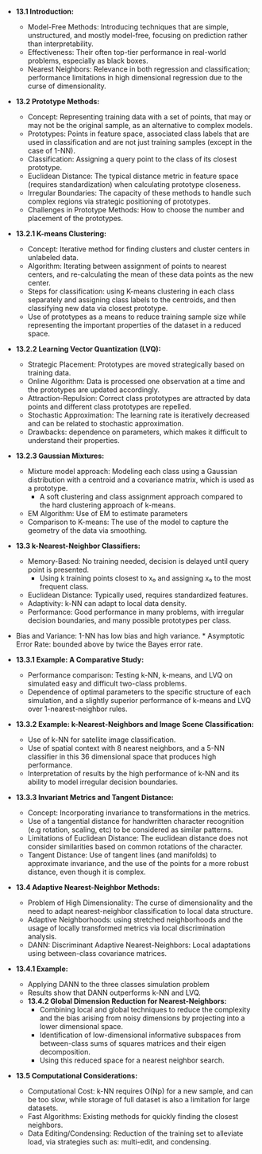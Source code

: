 *   **13.1 Introduction:**
    *   Model-Free Methods: Introducing techniques that are simple, unstructured, and mostly model-free, focusing on prediction rather than interpretability.
    *   Effectiveness: Their often top-tier performance in real-world problems, especially as black boxes.
    *   Nearest Neighbors:  Relevance in both regression and classification; performance limitations in high dimensional regression due to the curse of dimensionality.

*   **13.2 Prototype Methods:**
    *   Concept: Representing training data with a set of points, that may or may not be the original sample, as an alternative to complex models.
    *   Prototypes: Points in feature space, associated class labels that are used in classification and are not just training samples (except in the case of 1-NN).
    *   Classification:  Assigning a query point to the class of its closest prototype.
    *   Euclidean Distance: The typical distance metric in feature space (requires standardization) when calculating prototype closeness.
    *   Irregular Boundaries: The capacity of these methods to handle such complex regions via strategic positioning of prototypes.
    *    Challenges in Prototype Methods: How to choose the number and placement of the prototypes.

*   **13.2.1 K-means Clustering:**
    *   Concept: Iterative method for finding clusters and cluster centers in unlabeled data.
    *    Algorithm: Iterating between assignment of points to nearest centers, and re-calculating the mean of these data points as the new center.
    *   Steps for classification: using K-means clustering in each class separately and assigning class labels to the centroids, and then classifying new data via closest prototype.
    *   Use of prototypes as a means to reduce training sample size while representing the important properties of the dataset in a reduced space.

* **13.2.2 Learning Vector Quantization (LVQ):**
    *   Strategic Placement: Prototypes are moved strategically based on training data.
    *   Online Algorithm: Data is processed one observation at a time and the prototypes are updated accordingly.
    *   Attraction-Repulsion: Correct class prototypes are attracted by data points and different class prototypes are repelled.
    *   Stochastic Approximation:  The learning rate is iteratively decreased and can be related to stochastic approximation.
    *   Drawbacks: dependence on parameters, which makes it difficult to understand their properties.
*   **13.2.3 Gaussian Mixtures:**
    *   Mixture model approach: Modeling each class using a Gaussian distribution with a centroid and a covariance matrix, which is used as a prototype.
        * A soft clustering and class assignment approach compared to the hard clustering approach of k-means.
    *   EM Algorithm: Use of EM to estimate parameters
    *   Comparison to K-means: The use of the model to capture the geometry of the data via smoothing.

*   **13.3 k-Nearest-Neighbor Classifiers:**
    *   Memory-Based: No training needed, decision is delayed until query point is presented.
        *   Using k training points closest to x₀ and assigning x₀ to the most frequent class.
    *   Euclidean Distance: Typically used, requires standardized features.
    *   Adaptivity: k-NN can adapt to local data density.
    *   Performance: Good performance in many problems, with irregular decision boundaries, and many possible prototypes per class.
   * Bias and Variance: 1-NN has low bias and high variance.
    *   Asymptotic Error Rate: bounded above by twice the Bayes error rate.
*   **13.3.1 Example: A Comparative Study:**
    *   Performance comparison: Testing k-NN, k-means, and LVQ on simulated easy and difficult two-class problems.
    *    Dependence of optimal parameters to the specific structure of each simulation, and a slightly superior performance of k-means and LVQ over 1-nearest-neighbor rules.
* **13.3.2 Example: k-Nearest-Neighbors and Image Scene Classification:**
    *   Use of k-NN for satellite image classification.
    *    Use of spatial context with 8 nearest neighbors, and a 5-NN classifier in this 36 dimensional space that produces high performance.
    *  Interpretation of results by the high performance of k-NN and its ability to model irregular decision boundaries.
*   **13.3.3 Invariant Metrics and Tangent Distance:**
    *   Concept: Incorporating invariance to transformations in the metrics.
    *  Use of a tangential distance for handwritten character recognition (e.g rotation, scaling, etc) to be considered as similar patterns.
    *   Limitations of Euclidean Distance: The euclidean distance does not consider similarities based on common rotations of the character.
    *   Tangent Distance: Use of tangent lines (and manifolds) to approximate invariance, and the use of the points for a more robust distance, even though it is complex.

*   **13.4 Adaptive Nearest-Neighbor Methods:**
    *   Problem of High Dimensionality: The curse of dimensionality and the need to adapt nearest-neighbor classification to local data structure.
    *  Adaptive Neighborhoods: using stretched neighborhoods and the usage of locally transformed metrics via local discrimination analysis.
    *   DANN: Discriminant Adaptive Nearest-Neighbors: Local adaptations using between-class covariance matrices.
*  **13.4.1 Example:**
    *   Applying DANN to the three classes simulation problem
    *   Results show that DANN outperforms k-NN and LVQ.
   *   **13.4.2 Global Dimension Reduction for Nearest-Neighbors:**
        *   Combining local and global techniques to reduce the complexity and the bias arising from noisy dimensions by projecting into a lower dimensional space.
        *  Identification of low-dimensional informative subspaces from between-class sums of squares matrices and their eigen decomposition.
       * Using this reduced space for a nearest neighbor search.
*   **13.5 Computational Considerations:**
    *   Computational Cost: k-NN requires O(Np) for a new sample, and can be too slow, while storage of full dataset is also a limitation for large datasets.
    *   Fast Algorithms: Existing methods for quickly finding the closest neighbors.
    *   Data Editing/Condensing: Reduction of the training set to alleviate load, via strategies such as: multi-edit, and condensing.
